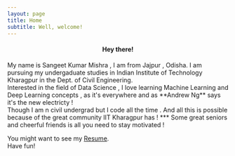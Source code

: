```yaml
---
layout: page
title: Home
subtitle: Well, welcome!
---
```

<center><h4>Hey there!</h4></center>
My name is Sangeet Kumar Mishra , I am from Jajpur , Odisha. I am pursuing my undergaduate studies in Indian Institute of Technology Kharagpur in the Dept. of Civil Engineering. <br>
Interested in the field of Data Science , I love learning Machine Learning and Deep Learning concepts , as it's everywhere and as **Andrew Ng** says it's the new electricty !<br>
Though I am n civil undergrad but I code all the time . And all this is possible because of the great community IIT Kharagpur has !
***
Some great seniors and cheerful friends is all you need to stay motivated !<br>

You might want to see my [Resume](/resume.pdf). <br/>
Have fun! <br/>
